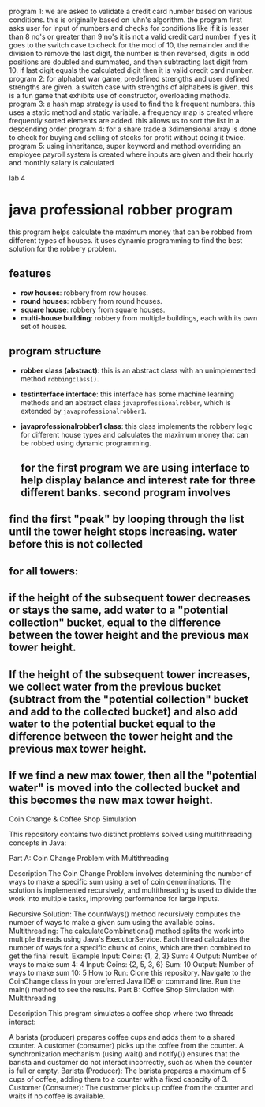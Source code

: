 program 1: we are asked to validate a credit card number based on various conditions. this is originally based on luhn's algorithm.
the program first asks user for input of numbers and checks for conditions like if it is lesser than 8 no's or greater than 9 no's it is not a valid credit card number if yes it goes to the switch case to check for 
the mod of 10, the remainder and the division to remove the last digit, the number is then reversed, digits in odd positions are doubled and summated, and then subtracting last digit from 10.
if last digit equals the calculated digit then it is valid credit card number.
program 2: for alphabet war game, predefined strengths and user defined strengths are given. a switch case with strengths of alphabets is given. this is a fun game that exhibits use of constructor, overloading methods.
program 3: a hash map strategy is used to find the k frequent numbers. this uses a static method and static variable. a frequency map is created where frequently sorted elements are added. this allows us to sort the list in a descending order
program 4: for a share trade a 3dimensional array is done to check for buying and selling of stocks for profit without doing it twice.
program 5: using inheritance, super keyword and method overriding an employee payroll system is created where inputs are given and their hourly and monthly salary is calculated



lab 4
# java professional robber program
this program helps calculate the maximum money that can be robbed from different types of houses. it uses dynamic programming to find the best solution for the robbery problem.
## features
- **row houses**: robbery from row houses.
- **round houses**: robbery from round houses.
- **square house**: robbery from square houses.
- **multi-house building**: robbery from multiple buildings, each with its own set of houses.
## program structure
- **robber class (abstract)**: this is an abstract class with an unimplemented method `robbingclass()`.
- **testinterface interface**: this interface has some machine learning methods and an abstract class `javaprofessionalrobber`, which is extended by `javaprofessionalrobber1`.
- **javaprofessionalrobber1 class**: this class implements the robbery logic for different house types and calculates the maximum money that can be robbed using dynamic programming.

  ## for the first program we are using interface to help display balance and interest rate for three different banks. second program involves
## find the first "peak" by looping through the list until the tower height stops increasing. water before this is not collected 
## for all towers:
## if the height of the subsequent tower decreases or stays the same, add water to a "potential collection" bucket, equal to the difference between the tower height and the previous max tower height.
## If the height of the subsequent tower increases, we collect water from the previous bucket (subtract from the "potential collection" bucket and add to the collected bucket) and also add water to the potential bucket equal to the difference between the tower height and the previous max tower height.
## If we find a new max tower, then all the "potential water" is moved into the collected bucket and this becomes the new max tower height.



Coin Change & Coffee Shop Simulation

This repository contains two distinct problems solved using multithreading concepts in Java:

Part A: Coin Change Problem with Multithreading

Description
The Coin Change Problem involves determining the number of ways to make a specific sum using a set of coin denominations. The solution is implemented recursively, and multithreading is used to divide the work into multiple tasks, improving performance for large inputs.

Recursive Solution: The countWays() method recursively computes the number of ways to make a given sum using the available coins.
Multithreading: The calculateCombinations() method splits the work into multiple threads using Java's ExecutorService. Each thread calculates the number of ways for a specific chunk of coins, which are then combined to get the final result.
Example
Input:
Coins: {1, 2, 3}
Sum: 4
Output:
Number of ways to make sum 4: 4
Input:
Coins: {2, 5, 3, 6}
Sum: 10
Output:
Number of ways to make sum 10: 5
How to Run:
Clone this repository.
Navigate to the CoinChange class in your preferred Java IDE or command line.
Run the main() method to see the results.
Part B: Coffee Shop Simulation with Multithreading

Description
This program simulates a coffee shop where two threads interact:

A barista (producer) prepares coffee cups and adds them to a shared counter.
A customer (consumer) picks up the coffee from the counter.
A synchronization mechanism (using wait() and notify()) ensures that the barista and customer do not interact incorrectly, such as when the counter is full or empty.
Barista (Producer): The barista prepares a maximum of 5 cups of coffee, adding them to a counter with a fixed capacity of 3.
Customer (Consumer): The customer picks up coffee from the counter and waits if no coffee is available.
